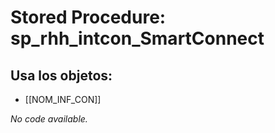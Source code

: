 # Stored Procedure: sp_rhh_intcon_SmartConnect

## Usa los objetos:
- [[NOM_INF_CON]]

*No code available.*
